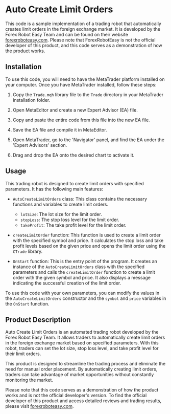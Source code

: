 # Auto Create Limit Orders

This code is a sample implementation of a trading robot that automatically creates limit orders in the foreign exchange market. It is developed by the Forex Robot Easy Team and can be found on their website [forexroboteasy.com](https://forexroboteasy.com). Please note that ForexRobotEasy is not the official developer of this product, and this code serves as a demonstration of how the product works.

## Installation

To use this code, you will need to have the MetaTrader platform installed on your computer. Once you have MetaTrader installed, follow these steps:

1. Copy the `Trade.mqh` library file to the `Trade` directory in your MetaTrader installation folder.

2. Open MetaEditor and create a new Expert Advisor (EA) file.

3. Copy and paste the entire code from this file into the new EA file.

4. Save the EA file and compile it in MetaEditor.

5. Open MetaTrader, go to the 'Navigator' panel, and find the EA under the 'Expert Advisors' section.

6. Drag and drop the EA onto the desired chart to activate it.

## Usage

This trading robot is designed to create limit orders with specified parameters. It has the following main features:

- `AutoCreateLimitOrders` class: This class contains the necessary functions and variables to create limit orders.

  - `lotSize`: The lot size for the limit order.
  - `stopLoss`: The stop loss level for the limit order.
  - `takeProfit`: The take profit level for the limit order.

- `createLimitOrder` function: This function is used to create a limit order with the specified symbol and price. It calculates the stop loss and take profit levels based on the given price and opens the limit order using the `CTrade` library.

- `OnStart` function: This is the entry point of the program. It creates an instance of the `AutoCreateLimitOrders` class with the specified parameters and calls the `createLimitOrder` function to create a limit order with the given symbol and price. It also displays a message indicating the successful creation of the limit order.

To use this code with your own parameters, you can modify the values in the `AutoCreateLimitOrders` constructor and the `symbol` and `price` variables in the `OnStart` function.

## Product Description

Auto Create Limit Orders is an automated trading robot developed by the Forex Robot Easy Team. It allows traders to automatically create limit orders in the foreign exchange market based on specified parameters. With this robot, traders can set the lot size, stop loss level, and take profit level for their limit orders.

This product is designed to streamline the trading process and eliminate the need for manual order placement. By automatically creating limit orders, traders can take advantage of market opportunities without constantly monitoring the market.

Please note that this code serves as a demonstration of how the product works and is not the official developer's version. To find the official developer of this product and access detailed reviews and trading results, please visit [forexroboteasy.com](https://forexroboteasy.com/forex-robot-review/auto-create-limit-orders-unbiased-forex-software-review/).

